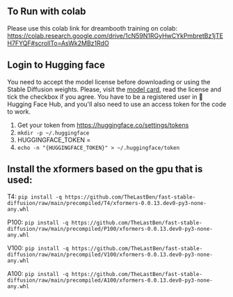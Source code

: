 ## To Run with colab
Please use this colab link for dreambooth training on colab:
https://colab.research.google.com/drive/1cN59N1RGyHwCYkPmbretBz1jTEH7FYQF#scrollTo=AsWk2MBz1RdO

## Login to Hugging face

You need to accept the model license before downloading or using the Stable Diffusion weights. Please, visit the [model card](https://huggingface.co/runwayml/stable-diffusion-v1-5), read the license and tick the checkbox if you agree. You have to be a registered user in 🤗 Hugging Face Hub, and you'll also need to use an access token for the code to work.

1. Get your token from https://huggingface.co/settings/tokens
2. `mkdir -p ~/.huggingface`
3. HUGGINGFACE_TOKEN =
4. `echo -n "{HUGGINGFACE_TOKEN}" > ~/.huggingface/token`

## Install the xformers based on the gpu that is used:

T4:
  `pip install -q https://github.com/TheLastBen/fast-stable-diffusion/raw/main/precompiled/T4/xformers-0.0.13.dev0-py3-none-any.whl`

P100:
  `pip install -q https://github.com/TheLastBen/fast-stable-diffusion/raw/main/precompiled/P100/xformers-0.0.13.dev0-py3-none-any.whl`

V100:
  `pip install -q https://github.com/TheLastBen/fast-stable-diffusion/raw/main/precompiled/V100/xformers-0.0.13.dev0-py3-none-any.whl`

A100:
  `pip install -q https://github.com/TheLastBen/fast-stable-diffusion/raw/main/precompiled/A100/xformers-0.0.13.dev0-py3-none-any.whl`
